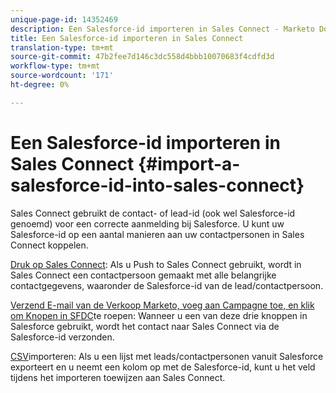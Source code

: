 ```yaml
---
unique-page-id: 14352469
description: Een Salesforce-id importeren in Sales Connect - Marketo Docs - Productdocumentatie
title: Een Salesforce-id importeren in Sales Connect
translation-type: tm+mt
source-git-commit: 47b2fee7d146c3dc558d4bbb10070683f4cdfd3d
workflow-type: tm+mt
source-wordcount: '171'
ht-degree: 0%

---
```



# Een Salesforce-id importeren in Sales Connect {#import-a-salesforce-id-into-sales-connect}

Sales Connect gebruikt de contact- of lead-id (ook wel Salesforce-id genoemd) voor een correcte aanmelding bij Salesforce. U kunt uw Salesforce-id op een aantal manieren aan uw contactpersonen in Sales Connect koppelen.

[Druk op Sales Connect](http://docs.marketo.com/x/F4PS): Als u Push to Sales Connect gebruikt, wordt in Sales Connect een contactpersoon gemaakt met alle belangrijke contactgegevens, waaronder de Salesforce-id van de lead/contactpersoon.

[Verzend E-mail van de Verkoop Marketo, voeg aan Campagne toe, en klik om Knopen in SFDC](http://docs.marketo.com/x/DYPS)te roepen: Wanneer u een van deze drie knoppen in Salesforce gebruikt, wordt het contact naar Sales Connect via de Salesforce-id verzonden.

[CSV](http://docs.marketo.com/x/HIPS)importeren: Als u een lijst met leads/contactpersonen vanuit Salesforce exporteert en u neemt een kolom op met de Salesforce-id, kunt u het veld tijdens het importeren toewijzen aan Sales Connect.

